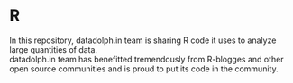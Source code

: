 R
=
In this repository, datadolph.in team is sharing R code it uses to analyze large quantities of data.  
datadolph.in team has benefitted tremendously from R-blogges and other open source communities and is proud to put 
its code in the community.

